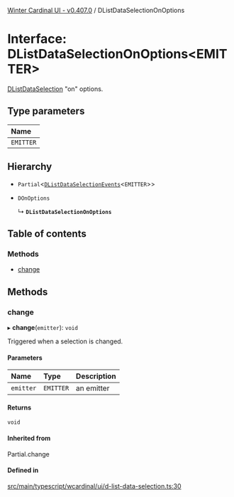[Winter Cardinal UI - v0.407.0](../index.md) / DListDataSelectionOnOptions

# Interface: DListDataSelectionOnOptions\<EMITTER\>

[DListDataSelection](DListDataSelection.md) "on" options.

## Type parameters

| Name |
| :------ |
| `EMITTER` |

## Hierarchy

- `Partial`\<[`DListDataSelectionEvents`](DListDataSelectionEvents.md)\<`EMITTER`\>\>

- `DOnOptions`

  ↳ **`DListDataSelectionOnOptions`**

## Table of contents

### Methods

- [change](DListDataSelectionOnOptions.md#change)

## Methods

### change

▸ **change**(`emitter`): `void`

Triggered when a selection is changed.

#### Parameters

| Name | Type | Description |
| :------ | :------ | :------ |
| `emitter` | `EMITTER` | an emitter |

#### Returns

`void`

#### Inherited from

Partial.change

#### Defined in

[src/main/typescript/wcardinal/ui/d-list-data-selection.ts:30](https://github.com/winter-cardinal/winter-cardinal-ui/blob/v0.407.0/src/main/typescript/wcardinal/ui/d-list-data-selection.ts#L30)
